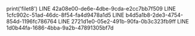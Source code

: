 print('filet8')
LINE 42a08e00-de6e-4dbe-9cda-e2cc7bb7f509
LINE 1cfc902c-51ad-46dc-8f54-fa4d9478a1d5
LINE b4d5a1b8-2de3-4754-854d-1196fc786764
LINE 2721d1e0-05e2-491b-90fa-0b3c323fb9ff
LINE 1d0b44fa-1686-4bba-9a2b-47891305bf7d
